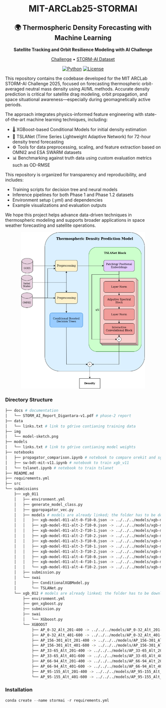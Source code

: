 <div align="center">

# MIT-ARCLab25-STORMAI

## 🌍 Thermospheric Density Forecasting with Machine Learning

**Satellite Tracking and Orbit Resilience Modeling with AI Challenge**
<p align="center">
  <a href="https://www.codabench.org/competitions/5547/">Challenge</a> •
  <a href="https://2025-ai-challenge.readthedocs.io/en/latest/README.html">STORM-AI Dataset</a>
</p>

[![Python](https://img.shields.io/badge/python-%20%203.10-blue.svg)]()
[![License](https://img.shields.io/badge/license-MIT-blue.svg)]()

</div>

This repository contains the codebase developed for the MIT ARCLab STORM-AI Challenge 2025, focused on forecasting thermospheric orbit-averaged neutral mass density using AI/ML methods. Accurate density prediction is critical for satellite drag modeling, orbit propagation, and space situational awareness—especially during geomagnetically active periods.

The approach integrates physics-informed feature engineering with state-of-the-art machine learning techniques, including:

  * 🌡️ XGBoost-based Conditional Models for initial density estimation
  * 🔄 TSLANet (Time Series Lightweight Adaptive Network) for 72-hour density trend forecasting
  * ⚙️ Tools for data preprocessing, scaling, and feature extraction based on OMNI2 and ESA SWARM datasets
  * 📊 Benchmarking against truth data using custom evaluation metrics such as OD-RMSE

This repository is organized for transparency and reproducibility, and includes:

* Training scripts for decision tree and neural models
* Inference pipelines for both Phase 1 and Phase 1.2 datasets
* Environment setup (.yml) and dependencies
* Example visualizations and evaluation outputs

We hope this project helps advance data-driven techniques in thermospheric modeling and supports broader applications in space weather forecasting and satellite operations.
<div align="center">


<p align="center">
  <img src="img/model-sketch.png" width="400" />
</p>
<div align="left">

### Directory Structure
```bash
├── docs # documentation
│   └── STORM_AI_Report_Digantara-v1.pdf # phase-2 report 
├── data
│   └── links.txt # link to gdrive contianing training data
├── img
│   └── model-sketch.png
├── models
│   └── links.txt # link to gdrive contianing model weights
├── notebooks
│   ├── propagator_comparison.ipynb # notebook to compare orekit and sgp4
│   ├── sw-bdt-mit-v11.ipynb # notebook to train xgb_v11
│   └── tslanet.ipynb # notebook to train tslanet
├── README.md
├── requirements.yml
├── src
└── submissions
    ├── xgb_011
    │   ├── environment.yml
    │   ├── generate_model_class.py
    │   ├── gppropagator_vec.py
    │   ├── models # models are already linked; the folder has to be downloaded from gdrive
    │   │   ├── xgb-model-011-alt-0-f10-0.json -> ../../../models/xgb-model-011-alt-0-f10-0.json
    │   │   ├── xgb-model-011-alt-2-f10-0.json -> ../../../models/xgb-model-011-alt-2-f10-0.json
    │   │   ├── xgb-model-011-alt-2-f10-1.json -> ../../../models/xgb-model-011-alt-2-f10-1.json
    │   │   ├── xgb-model-011-alt-2-f10-2.json -> ../../../models/xgb-model-011-alt-2-f10-2.json
    │   │   ├── xgb-model-011-alt-3-f10-0.json -> ../../../models/xgb-model-011-alt-3-f10-0.json
    │   │   ├── xgb-model-011-alt-3-f10-1.json -> ../../../models/xgb-model-011-alt-3-f10-1.json
    │   │   ├── xgb-model-011-alt-3-f10-2.json -> ../../../models/xgb-model-011-alt-3-f10-2.json
    │   │   ├── xgb-model-011-alt-4-f10-0.json -> ../../../models/xgb-model-011-alt-4-f10-0.json
    │   │   ├── xgb-model-011-alt-4-f10-1.json -> ../../../models/xgb-model-011-alt-4-f10-1.json
    │   │   └── xgb-model-011-alt-4-f10-2.json -> ../../../models/xgb-model-011-alt-4-f10-2.json
    │   ├── submission.py
    │   └── swai
    │       ├── ConditionalXGBModel.py
    │       └── TSLANet.py
    └── xgb_012 # models are already linked; the folder has to be downloaded from gdrive
        ├── environment.yml
        ├── gen_xgboost.py
        ├── submission.py
        ├── swai
        │   └── XGboost.py
        └── XGBOOST
            ├── AP_0-32_Alt_201-400 -> ../../../models/AP_0-32_Alt_201-400
            ├── AP_0-32_Alt_401-600 -> ../../../models/AP_0-32_Alt_401-600
            ├── AP_156-301_Alt_201-400 -> ../../../models/AP_156-301_Alt_201-400
            ├── AP_156-301_Alt_401-600 -> ../../../models/AP_156-301_Alt_401-600
            ├── AP_33-65_Alt_201-400 -> ../../../models/AP_33-65_Alt_201-400
            ├── AP_33-65_Alt_401-600 -> ../../../models/AP_33-65_Alt_401-600
            ├── AP_66-94_Alt_201-400 -> ../../../models/AP_66-94_Alt_201-400
            ├── AP_66-94_Alt_401-600 -> ../../../models/AP_66-94_Alt_401-600
            ├── AP_95-155_Alt_201-400 -> ../../../models/AP_95-155_Alt_201-400
            └── AP_95-155_Alt_401-600 -> ../../../models/AP_95-155_Alt_401-600
```

### Installation

```python
conda create --name stormai -r requirements.yml
```
